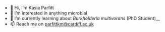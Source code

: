 - 👋 Hi, I’m Kasia Parfitt
- 👀 I’m interested in anything microbial
- 🌱 I’m currently learning about _Burkholderia multivorans_ (PhD Student)__
- 📫 Reach me on parfittkm@cardiff.ac.uk
